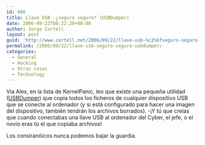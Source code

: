 ```yaml
---
id: 666
title: Llave USB -¿seguro seguro? (USBDumper)
date: 2006-09-22T08:22:20+00:00
author: Jorge Cortell
layout: post
guid: 'http://www.cortell.net/2006/09/22/llave-usb-%c2%bfseguro-seguro-usbdumper/'
permalink: /2006/09/22/llave-usb-seguro-seguro-usbdumper/
categories:
  - General
  - Hacking
  - Otras cosas
  - Technology
---
```

Via Alex, en la lista de KernelPanic, leo que existe una pequeña utilidad (<a title="artí­culo en francés sobre USBDumper" target="_blank" href="http://www.secuobs.com/news/07062006-sstic_usbdumper.shtml">USBDumper</a>) que copia todos los ficheros de cualquier dispositivo USB que se conecte al ordenador (y si está configurado para hacer una imagen del dispositivo, también tendrán los archivos borrados). -¡Y tú que creí­as que cuando conectabas una llave USB al ordenador del Cyber, el jefe, o el novio eras tú el que copiaba archivos!

Los consiranóicos nunca podemos bajar la guardia.
